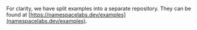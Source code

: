 For clarity, we have split examples into a separate repository.
They can be found at [https://namespacelabs.dev/examples](namespacelabs.dev/examples).
